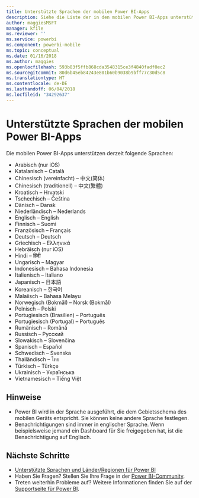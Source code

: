 ```yaml
---
title: Unterstützte Sprachen der mobilen Power BI-Apps
description: Siehe die Liste der in den mobilen Power BI-Apps unterstützten Sprachen.
author: maggiesMSFT
manager: kfile
ms.reviewer: ''
ms.service: powerbi
ms.component: powerbi-mobile
ms.topic: conceptual
ms.date: 01/16/2018
ms.author: maggies
ms.openlocfilehash: 593b83f5ffb868cda3548315ce3f4840fadf0ec2
ms.sourcegitcommit: 80d6b45eb84243e801b60b9038b9bff77c30d5c8
ms.translationtype: HT
ms.contentlocale: de-DE
ms.lasthandoff: 06/04/2018
ms.locfileid: "34292637"
---
```

# <a name="supported-languages-in-the-power-bi-mobile-apps"></a>Unterstützte Sprachen der mobilen Power BI-Apps
Die mobilen Power BI-Apps unterstützen derzeit folgende Sprachen:

* Arabisch (nur iOS)
* Katalanisch – Català
* Chinesisch (vereinfacht) – 中文(简体)
* Chinesisch (traditionell) – 中文(繁體)
* Kroatisch – Hrvatski
* Tschechisch – Čeština
* Dänisch – Dansk
* Niederländisch – Nederlands
* Englisch – English
* Finnisch – Suomi
* Französisch – Français
* Deutsch – Deutsch
* Griechisch – Ελληνικά
* Hebräisch (nur iOS)
* Hindi – हिंदी
* Ungarisch – Magyar
* Indonesisch – Bahasa Indonesia
* Italienisch – Italiano
* Japanisch – 日本語
* Koreanisch – 한국어
* Malaiisch – Bahasa Melayu
* Norwegisch (Bokmål) – Norsk (Bokmål)
* Polnisch – Polski
* Portugiesisch (Brasilien) – Português
* Portugiesisch (Portugal) – Português
* Rumänisch – Română
* Russisch – Русский
* Slowakisch – Slovenčina
* Spanisch – Español
* Schwedisch – Svenska
* Thailändisch – ไทย
* Türkisch – Türkçe
* Ukrainisch – Українська
* Vietnamesisch – Tiếng Việt

## <a name="notes"></a>Hinweise
* Power BI wird in der Sprache ausgeführt, die dem Gebietsschema des mobilen Geräts entspricht. Sie können keine andere Sprache festlegen.
* Benachrichtigungen sind immer in englischer Sprache. Wenn beispielsweise jemand ein Dashboard für Sie freigegeben hat, ist die Benachrichtigung auf Englisch. 

## <a name="next-steps"></a>Nächste Schritte
* [Unterstützte Sprachen und Länder/Regionen für Power BI](supported-languages-countries-regions.md)
* Haben Sie Fragen? Stellen Sie Ihre Frage in der [Power BI-Community](http://community.powerbi.com/).
* Treten weiterhin Probleme auf? Weitere Informationen finden Sie auf der [Supportseite für Power BI](https://powerbi.microsoft.com/support/).

